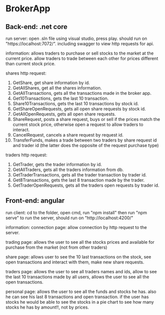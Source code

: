 # BrokerApp
 


## Back-end: .net core
run server: open .sln file using visual studio, press play.
should run on "https://localhost:7072/".
including swagger to view http requests for api.

information:
allows traders to purchase or sell stocks to the market at the current price.
allow traders to trade between each other for prices different than current stock price.

shares http request:
1. GetShare, get share information by id.
2. GetAllShares, get all the shares information.
3. GetAllTransactions, gets all the transactions made in the broker app.
4. Get10Transactions, gets the last 10 transaction.
5. Share10Transactions, gets the last 10 transactions by stock id.
6. GetShareOpenRequests, gets all open share requests by stock id.
7. GetAllOpenRequests, gets all open share requests.
8. ShareRequest, posts a share request, buys or sell if the prices match the current stock price,
otherwise open a request to allow traders to interact.
9. CancelRequest, cancels a share request by request id.
10. TransferFunds, makes a trade between two traders by share request id and trader id (the latter does the opposite of the request purchase type)

traders http request:
1. GetTrader, gets the trader information by id.
2. GetAllTraders, gets all the traders information from db.
3. GetTraderTransactions, gets all the trader transaction by trader id.
4. Get8Transactions, gets the last 8 transaction made by the trader.
5. GetTraderOpenRequests, gets all the traders open requests by trader id.

## Front-end: angular
run client: cd to the folder, open cmd, run "npm install"
then run "npm serve" to run the server, should run on "http://localhost:4200/"

information:
connection page:
allow connection by http request to the server.

trading page:
allows the user to see all the stocks prices and available for purchase from the market (not from other traders)

share page:
allows user to see the 10 last transactions on the stock, see open transactions and interact with them, make new share requests.

traders page:
allows the user to see all traders names and ids, allow to see the last 10 transactions made by all users, allows the user to see all the open transactions.

personal page:
allows the user to see all the funds and stocks he has. also he can see his last 8 transactions and open transaction. if the user has stocks he would be able to see the stocks in a pie chart to see how many stocks he has by amount!!, not by prices.
